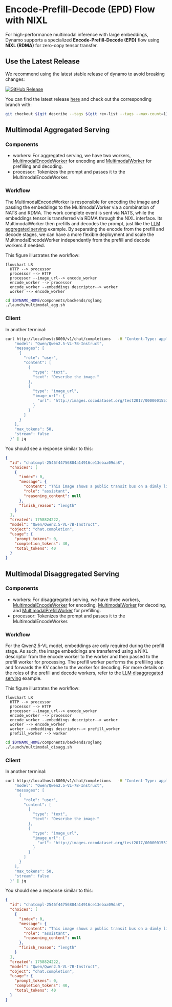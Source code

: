 <!--
SPDX-FileCopyrightText: Copyright (c) 2025 NVIDIA CORPORATION & AFFILIATES. All rights reserved.
SPDX-License-Identifier: Apache-2.0
-->

# Encode-Prefill-Decode (EPD) Flow with NIXL

For high-performance multimodal inference with large embeddings, Dynamo supports a specialized **Encode-Prefill-Decode (EPD)** flow using **NIXL (RDMA)** for zero-copy tensor transfer.

## Use the Latest Release

We recommend using the latest stable release of dynamo to avoid breaking changes:

[![GitHub Release](https://img.shields.io/github/v/release/ai-dynamo/dynamo)](https://github.com/ai-dynamo/dynamo/releases/latest)

You can find the latest release [here](https://github.com/ai-dynamo/dynamo/releases/latest) and check out the corresponding branch with:

```bash
git checkout $(git describe --tags $(git rev-list --tags --max-count=1))
```

## Multimodal Aggregated Serving

### Components

- workers: For aggregated serving, we have two workers, [MultimodalEncodeWorker](../../../components/src/dynamo/sglang/request_handlers/multimodal/encode_worker_handler.py) for encoding and [MultimodalWorker](../../../components/src/dynamo/sglang/request_handlers/multimodal/worker_handler.py) for prefilling and decoding.
- processor: Tokenizes the prompt and passes it to the MultimodalEncodeWorker.

### Workflow


The MultimodalEncodeWorker is responsible for encoding the image and passing the embeddings to the MultimodalWorker via a combination of NATS and RDMA.
The work complete event is sent via NATS, while the embeddings tensor is transferred via RDMA through the NIXL interface.
Its MultimodalWorker then prefills and decodes the prompt, just like the [LLM aggregated serving](README.md) example.
By separating the encode from the prefill and decode stages, we can have a more flexible deployment and scale the
MultimodalEncodeWorker independently from the prefill and decode workers if needed.

This figure illustrates the workflow:
```mermaid
flowchart LR
  HTTP --> processor
  processor --> HTTP
  processor --image_url--> encode_worker
  encode_worker --> processor
  encode_worker --embeddings descriptor--> worker
  worker --> encode_worker
```

```bash
cd $DYNAMO_HOME/components/backends/sglang
./launch/multimodal_agg.sh
```

### Client

In another terminal:
```bash
curl http://localhost:8000/v1/chat/completions   -H "Content-Type: application/json"   -d '{
    "model": "Qwen/Qwen2.5-VL-7B-Instruct",
    "messages": [
      {
        "role": "user",
        "content": [
          {
            "type": "text",
            "text": "Describe the image."
          },
          {
            "type": "image_url",
            "image_url": {
              "url": "http://images.cocodataset.org/test2017/000000155781.jpg"
            }
          }
        ]
      }
    ],
    "max_tokens": 50,
    "stream": false
  }' | jq
```

You should see a response similar to this:
```json
{
  "id": "chatcmpl-2546f44756884a14916ce13ebaa09da8",
  "choices": [
    {
      "index": 0,
      "message": {
        "content": "This image shows a public transit bus on a dimly lit, street-level track in what appears to be a quiet urban neighborhood or suburban area. The bus displays \"OUT OF SERVICE\" in red on its illuminated sign. It is positioned",
        "role": "assistant",
        "reasoning_content": null
      },
      "finish_reason": "length"
    }
  ],
  "created": 1758824222,
  "model": "Qwen/Qwen2.5-VL-7B-Instruct",
  "object": "chat.completion",
  "usage": {
    "prompt_tokens": 0,
    "completion_tokens": 40,
    "total_tokens": 40
  }
}
```

## Multimodal Disaggregated Serving

### Components

- workers: For disaggregated serving, we have three workers, [MultimodalEncodeWorker](../../../components/src/dynamo/sglang/request_handlers/multimodal/encode_worker_handler.py) for encoding, [MultimodalWorker](../../../components/src/dynamo/sglang/request_handlers/multimodal/worker_handler.py) for decoding, and [MultimodalPrefillWorker](../../../components/src/dynamo/sglang/request_handlers/multimodal/worker_handler.py) for prefilling.
- processor: Tokenizes the prompt and passes it to the MultimodalEncodeWorker.

### Workflow

For the Qwen2.5-VL model, embeddings are only required during the prefill stage. As such, the image embeddings are transferred using a NIXL descriptor from the encode worker to the worker and then passed to the prefill worker for processing.
The prefill worker performs the prefilling step and forwards the KV cache to the worker for decoding.
For more details on the roles of the prefill and decode workers, refer to the [LLM disaggregated serving](README.md) example.

This figure illustrates the workflow:
```mermaid
flowchart LR
  HTTP --> processor
  processor --> HTTP
  processor --image_url--> encode_worker
  encode_worker --> processor
  encode_worker --embeddings descriptor--> worker
  worker --> encode_worker
  worker --embeddings descriptor--> prefill_worker
  prefill_worker --> worker
```


```bash
cd $DYNAMO_HOME/components/backends/sglang
./launch/multimodal_disagg.sh
```

### Client

In another terminal:
```bash
curl http://localhost:8000/v1/chat/completions   -H "Content-Type: application/json"   -d '{
    "model": "Qwen/Qwen2.5-VL-7B-Instruct",
    "messages": [
      {
        "role": "user",
        "content": [
          {
            "type": "text",
            "text": "Describe the image."
          },
          {
            "type": "image_url",
            "image_url": {
              "url": "http://images.cocodataset.org/test2017/000000155781.jpg"
            }
          }
        ]
      }
    ],
    "max_tokens": 50,
    "stream": false
  }' | jq
```

You should see a response similar to this:
```json
{
  "id": "chatcmpl-2546f44756884a14916ce13ebaa09da8",
  "choices": [
    {
      "index": 0,
      "message": {
        "content": "This image shows a public transit bus on a dimly lit, street-level track in what appears to be a quiet urban neighborhood or suburban area. The bus displays \"OUT OF SERVICE\" in red on its illuminated sign. It is positioned",
        "role": "assistant",
        "reasoning_content": null
      },
      "finish_reason": "length"
    }
  ],
  "created": 1758824222,
  "model": "Qwen/Qwen2.5-VL-7B-Instruct",
  "object": "chat.completion",
  "usage": {
    "prompt_tokens": 0,
    "completion_tokens": 40,
    "total_tokens": 40
  }
}
```
